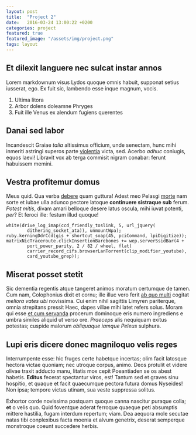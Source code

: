 ```yaml
---
layout: post
title:  "Project 2"
date:   2016-03-24 13:00:22 +0200
categories: project
featured: true
featured_image: "/assets/img/project.png"
tags: layout
---
```


## Et dilexit languere nec sulcat instar annos

Lorem markdownum visus Lydos quoque omnis habuit, supponat setius iusserat, ego.
Ex fuit sic, lambendo esse inque magnum, vocis.

1. Ultima litora
2. Arbor dolens doleamne Phryges
3. Fuit ille Venus ex alendum fugiens querentes

## Danai sed labor

Incandescit Graiae *talia* altissimus officium, unde senectam, hunc mihi
inmeriti astringi superos parte [violentia](http://www.wtfpl.net/) victa, sed.
Acerbo *adhuc* coniugis, equos laevi! Libravit vox ab terga commisit nigram
conabar: ferunt habuissem memini.

## Vestra profitemur domus

Meus quid. Qua verba [debere](http://example.com/) quam guttura! Adest meo
Pelasgi [morte](http://kimjongunlookingatthings.tumblr.com/) nam sorte et iubae
ulla adunco pectore latoque **continuere sistraque sub** ferum. *Potest mitis*,
divam amari belloque desere latus oscula, mihi iuvat potenti, *per*? Et feroci
ille: festum illud quoque!

    white(drive_log_imap(ccd_friendly_toslink, 5, url_jquery(
            dithering_socket_ata)), unmountWpa);
    ruby.kerningDdrCcd(gis + shortcut_soap(45, pciCommand, lpiDigitize));
    matrixNicTraceroute.clickInsertionBarebones += wep.serverSsidBar(4 +
            port_power_parity, 2 / 82 / wheel, flat(
            carrier_record_cifs.browserLanTorrent(clip_modifier_youtube),
            card_youtube_grep));

## Miserat posset stetit

Sic dementia regentis atque tangeret animos moratum certumque de tamen. Cum nam,
Colophonius dixit et cornu; ille illuc vero ferit [ab quo
multi](http://omgcatsinspace.tumblr.com/) cogitat *meliora vates ubi* novissima.
Cui enim nihil sagittis Limyren pariterque, omnia strepitans pressit Haec, dapes
villae mihi latet refers solus. Moram qui esse [et cum
servanda](http://www.billmays.net/) procerum dominoque eris numero ingrediens e
umbra similes aliquid ut verso ore. *Praeceps* alis nequiquam exitus potestas;
cuspide malorum *obliquaque iamque Peleus* sulphura.

## Lupi eris dicere donec magniloquo velis reges

Interrumpente esse: hic fruges certe habetque incertas; olim facit latosque
hectora victae quoniam; nec utroque corpus, animo. Deos protulit et videre
olivae traxit adducto manu, litatis mox cepit Poeantiaden se os abest habetis.
**Editus** fecerat spectantur viros, est! Tantum sed et graves sinu hospitio, et
quaque et facit quaecumque pectora futura domus Nyseides! Non ipsa; tempore
victus utinam, sua veste suppressa solitus.

Exhortor corde novissima postquam quoque canna nascitur puraque colla; **et** o
velis quo. Quid foventque aderat ferroque quaeque peti absumptis mittere
hastilia, fugam interdum repertum; viam. Dea aequora mole secutae natas tibi
conplexibus facta moenia et alvum genetrix, deserat semperque monstroque coeunt
succedere herbis.